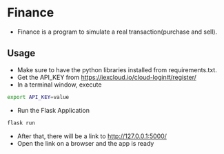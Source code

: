 # Finance

- Finance is a program to simulate a real transaction(purchase and sell).

## Usage

- Make sure to have the python libraries installed from requirements.txt.
- Get the API_KEY from https://iexcloud.io/cloud-login#/register/
- In a terminal window, execute

```bash
export API_KEY=value
```

- Run the Flask Application

```bash
flask run
```

- After that, there will be a link to http://127.0.0.1:5000/
- Open the link on a browser and the app is ready
